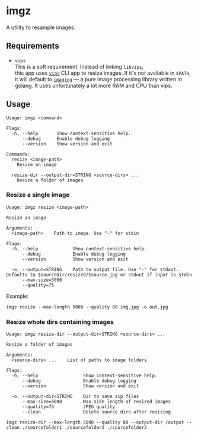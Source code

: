 # imgz

A utility to resample images.

## Requirements
- `vips`  
  This is a soft requirement. Instead of linking `libvips`,  
  this app uses [`vips`](https://github.com/libvips/libvips) CLI app to resize images.
  If it's not available in `$PATH`, it will default to [`imaging`](https://github.com/disintegration/imaging) — a pure image processing library written in golang.
  It uses unfortunately a lot more RAM and CPU than vips.

## Usage

```shell
Usage: imgz <command>

Flags:
  -h, --help       Show context-sensitive help.
      --debug      Enable debug logging
      --version    Show version and exit

Commands:
  resize <image-path>
    Resize an image

  resize-dir --output-dir=STRING <source-dirs> ...
    Resize a folder of images
```

### Resize a single image

```shell
Usage: imgz resize <image-path>

Resize an image

Arguments:
  <image-path>    Path to image. Use "-" for stdin

Flags:
  -h, --help             Show context-sensitive help.
      --debug            Enable debug logging
      --version          Show version and exit

  -o, --output=STRING    Path to output file. Use "-" for stdout. Defaults to $sourceDir/resized/$source.jpg or stdout if input is stdin
      --max-size=5000
      --quality=75
```

Example:

```shell
imgz resize --max-length 5000 --quality 80 img.jpg -o out.jpg
```

### Resize whole dirs containing images

```shell
Usage: imgz resize-dir --output-dir=STRING <source-dirs> ...

Resize a folder of images

Arguments:
  <source-dirs> ...    List of paths to image folders

Flags:
  -h, --help                 Show context-sensitive help.
      --debug                Enable debug logging
      --version              Show version and exit

  -o, --output-dir=STRING    Dir to save zip files
      --max-size=5000        Max side length of resized images
      --quality=75           JPEG quality
      --clean                Delete source dirs after resizing
```

```shell
imgz resize-dir --max-length 5000 --quality 80 --output-dir /output --clean ./sourcefolder1 ./sourcefolder2 ./sourcefolder3
```